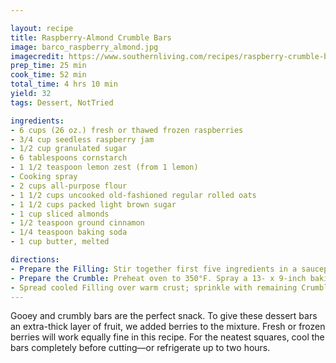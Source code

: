 ```yaml
---

layout: recipe
title: Raspberry-Almond Crumble Bars
image: barco_raspberry_almond.jpg
imagecredit: https://www.southernliving.com/recipes/raspberry-crumble-bars
prep_time: 25 min 
cook_time: 52 min
total_time: 4 hrs 10 min
yield: 32
tags: Dessert, NotTried

ingredients:
- 6 cups (26 oz.) fresh or thawed frozen raspberries 
- 3/4 cup seedless raspberry jam 
- 1/2 cup granulated sugar 
- 6 tablespoons cornstarch 
- 1 1/2 teaspoon lemon zest (from 1 lemon)
- Cooking spray 
- 2 cups all-purpose flour 
- 1 1/2 cups uncooked old-fashioned regular rolled oats 
- 1 1/2 cups packed light brown sugar 
- 1 cup sliced almonds 
- 1/2 teaspoon ground cinnamon 
- 1/4 teaspoon baking soda 
- 1 cup butter, melted

directions:
- Prepare the Filling: Stir together first five ingredients in a saucepan. Bring to a boil over medium-high, stirring occasionally. Reduce heat to medium-low; cook, stirring often, until thickened and reduced to 3 1⁄2 cups, 8 to 10 minutes. Cool completely, about 1 hour.
- Prepare the Crumble: Preheat oven to 350°F. Spray a 13- x 9-inch baking pan with cooking spray. Line bottom and sides of pan with parchment, leaving a 2-inch overhang on all sides. Stir together flour, oats, brown sugar, almonds, cinnamon, and baking soda in a large bowl. Stir in melted butter until combined. Firmly press 4 cups of the Crumble mixture into bottom of prepared pan. Bake until lightly browned around edges, 10 to 12 minutes. Cool 5 minutes.
- Spread cooled Filling over warm crust; sprinkle with remaining Crumble. Bake at 350°F until filling is bubbly, 35 to 40 minutes. Cool completely in pan, about 2 hours. Lift bars out of pan using parchment as handles. Slice into 32 bars. 
---
```

Gooey and crumbly bars are the perfect snack. To give these dessert bars an extra-thick layer of fruit, we added berries to the mixture. Fresh or frozen berries will work equally fine in this recipe. For the neatest squares, cool the bars completely before cutting—or refrigerate up to two hours.
